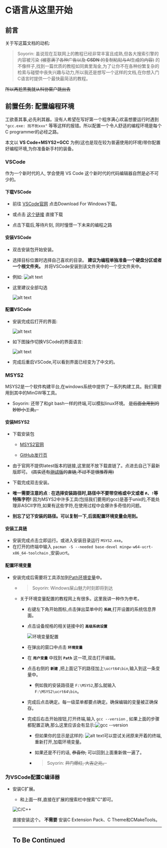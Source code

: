 # C语言从这里开始

## 前言

关于写这篇文档的动机:

> Soyorin: 虽说现在互联网上的教程已经非常丰富且成熟,但各大搜索引擎的内容被污染 ~~(被塞满了各种广告以及 **CSDN** 的复制粘贴与AI生成的内容)~~ 的不像样子,找到一篇优质的教程如同粪里淘金,为了让你不在各种纷繁复杂的检索与碰壁中丧失兴趣与动力,所以我还是想写一个这样的文档,在你想入门C语言时提供一个最快最简洁的教程。

~~所以再尬黑我就从科协窗户跳出去~~

## 前置任务: 配置编程环境

工欲善其事,必先利其器。没有人希望在写好第一个程序满心欢喜想要运行时遇到 `"gcc.exe: 找不到xxx"` 等等这样的报错。所以配置一个令人舒适的编程环境是每个C programmer的必经之路。

本文以 **VS Code+MSYS2+GCC** 为例(这也是现在较为普遍使用的环境)带你配置好编程环境,为你准备新手村的装备。

### VSCode

作为一个新时代的人, 学会使用 VS Code 这个新时代的代码编辑器自然是必不可少的。

#### 下载VSCode

  - 前往 [VSCode官网](https://code.visualstudio.com/) 点击Download For Windows下载。

  - 或点击 [这个链接](https://code.visualstudio.com/docs/?dv=win64user) 直接下载

  - 点击下载后,等待片刻, 同时憧憬一下未来的编程之路

#### 安装VSCode

  - 双击安装包开始安装。

  - 选择目标位置时选择自己喜欢的目录。 **建议为编程单独准备一个硬盘分区或者一个根文件夹。** 并将VSCode安装到该文件夹中的一个空文件夹中。

  - 例如:
    ![alt text](assets/vsc_installation_0.png)


  - 这里建议全部勾选

    ![alt text](assets/vsc_installation_1.png)

#### 配置VSCode
  
  - 安装完成后打开的界面:

    ![alt text](assets/vsc_installation_2.png)


  - 如下图操作切换VSCode的界面语言:

    ![alt text](assets/vsc_installation_3.png)

  - 完成后重启VSCode,可以看到界面已经变为了中文的。


### MSYS2

  MSYS2是一个软件构建平台,在windows系统中提供了一系列构建工具。我们需要用到其中的MinGW等工具。

- Soyorin: 还带了和git bash一样的终端,可以模拟linux环境。 ~~是后面会用到的妙妙小工具。~~

#### 安装MSYS2

- 下载安装包
  
  - [MSYS2官网](https://www.msys2.org/#installation)

  - [GitHub发行页](https://github.com/msys2/msys2-installer/releases)
  
- 由于官网不提供latest版本的链接,这里就不放下载直链了。点进去自己下最新版即可。 ~~(其实还有[测试版](https://github.com/msys2/msys2-installer/releases/download/nightly-x86_64/msys2-x86_64-latest.exe)的直链,不过不是很推荐用)~~

- 下载完成双击安装。

- **唯一需要注意的点** : **在选择安装路径时,路径中不要带空格或中文或者 ``#``、``!``等特殊字符!** 因为MSYS2中许多工具(包括我们要用的gcc)是基于unix的,不能处理非ASCII字符,如果有这些字符,在使用过程中会爆许多奇怪的问题。

- **别忘了记下安装的路径。可以复制一下,后面配置环境变量会用到。**

#### 安装工具链

- 安装完成点击立即运行。或进入安装目录运行 ``MSYS2.exe``。
- 在打开的终端中输入 ``pacman -S --needed base-devel mingw-w64-ucrt-x86_64-toolchain`` ,安装ucrt。

#### 配置环境变量

- 安装完成后需要将工具添加到[Path环境变量](https://www.cnblogs.com/metahuber/p/16881827.html)中。

  - > Soyorin: Windows屎山魅力时刻即将到达

  - 关于环境变量配置的教程网上有很多。这里我讲一种作为参考。

    - 右键左下角开始图标,点击弹出菜单中的 **``系统``**,打开设置的系统信息界面。

    - 点击设备规格的相关链接中的 **``高级系统设置``**

      ![环境变量配置](assets/env_path_0.png)

    - 在弹出的窗口中点击 **``环境变量``**

    - 在 **``用户变量``** 中找到 **``Path``** 这一项,双击打开编辑。

    - 点击右侧的 **``新建``** ,把上面记下的路径加上``\ucrt64\bin``,输入到这一条变量中。
  
      - 例如我的安装路径是 ``F:\MSYS2``,那么就输入``F:\MSYS2\ucrt64\bin``。

    - 完成后点击确定。每一级菜单都要点确定。确保编辑的变量被正确保存。

    - 完成后右击开始按钮,打开终端,输入 ``gcc --version`` , 如果上面的步骤都配置正确,那么这里应该会有显示:![gcc --version](assets/env_path_1.png)

      - 但如果你的显示是这样的: ![alt text](assets/env_path_2.png)可以尝试关闭原来开着的终端,重新打开,加载环境变量。

      - 如果还是不行的话, ~~恭喜你,~~ 可以回到上面重新做一遍了。

      - > Soyorin: ~~开门爆红, 大吉之兆。~~

### 为VSCode配置C编译器

- 安装C扩展。
  
  - 和上面一样,直接在扩展的搜索栏中搜索"C"即可。
  
  ![C/C++](assets/vsc_installation_4.png)

  直接安装这个。 **不需要** 安装C Extension Pack、C Theme和CMakeTools。



  -----
  To Be Continued
  -----